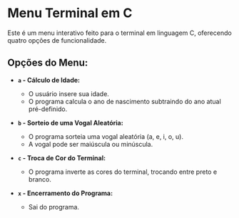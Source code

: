 # Menu Terminal em C

Este é um menu interativo feito para o terminal em linguagem C, oferecendo quatro opções de funcionalidade.

## Opções do Menu:
- **`a` - Cálculo de Idade:**  
  - O usuário insere sua idade.  
  - O programa calcula o ano de nascimento subtraindo do ano atual pré-definido.  

- **`b` - Sorteio de uma Vogal Aleatória:**  
  - O programa sorteia uma vogal aleatória (a, e, i, o, u).  
  - A vogal pode ser maiúscula ou minúscula.  

- **`c` - Troca de Cor do Terminal:**  
  - O programa inverte as cores do terminal, trocando entre preto e branco.  

- **`x` - Encerramento do Programa:**  
  - Sai do programa.  

